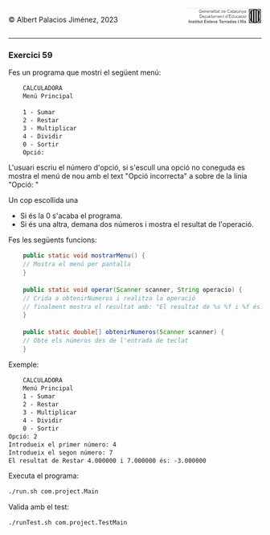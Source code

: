 <div style="display: flex; width: 100%;">
    <div style="flex: 1; padding: 0px;">
        <p>© Albert Palacios Jiménez, 2023</p>
    </div>
    <div style="flex: 1; padding: 0px; text-align: right;">
        <img src="../../assets/ieti.png" height="32" alt="Logo de IETI" style="max-height: 32px;">
    </div>
</div>
<hr/>

### Exercici 59

Fes un programa que mostri el següent menú:
```text
    CALCULADORA
    Menú Principal

    1 - Sumar
    2 - Restar
    3 - Multiplicar
    4 - Dividir
    0 - Sortir
    Opció: 
```
L'usuari escriu el número d'opció, si s'escull una opció no coneguda 
es mostra el menú de nou amb el text "Opció incorrecta" a sobre de la línia "Opció: "

Un cop escollida una

* Si és la 0 s'acaba el programa.
* Si és una altra, demana dos números i mostra el resultat de l'operació.

Fes les següents funcions:
```java
    public static void mostrarMenu() {
    // Mostra el menú per pantalla
    }

    public static void operar(Scanner scanner, String operacio) {
    // Crida a obtenirNumeros i realitza la operació
    // finalment mostra el resultat amb: "El resultat de %s %f i %f és: %f\n"
    }

    public static double[] obtenirNumeros(Scanner scanner) {
    // Obté els números des de l'entrada de teclat
    }
```

Exemple:
```text
    CALCULADORA
    Menú Principal
    1 - Sumar
    2 - Restar
    3 - Multiplicar
    4 - Dividir
    0 - Sortir
Opció: 2
Introdueix el primer número: 4
Introdueix el segon número: 7
El resultat de Restar 4.000000 i 7.000000 és: -3.000000
```

Executa el programa:
```bash
./run.sh com.project.Main
```

Valida amb el test:
```bash
./runTest.sh com.project.TestMain
```